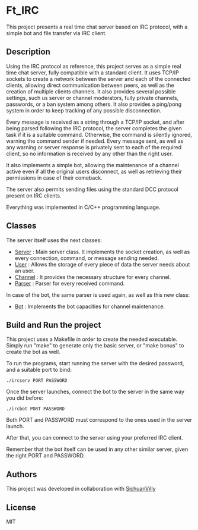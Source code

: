 # Ft_IRC

This project presents a real time chat server based on IRC protocol, with a simple bot and file transfer via IRC client.

## Description

Using the IRC protocol as reference, this project serves as a simple real time chat server, fully compatible with a standard client. It uses TCP/IP sockets to create a network between the server and each of the connected clients, allowing direct communication between peers, as well as the creation of multiple clients channels.
It also provides several possible settings, such us server or channel moderators, fully private channels, passwords, or a ban system among others. It also provides a ping/pong system in order to keep tracking of any possible disconnection.

Every message is received as a string through a TCP/IP socket, and after being parsed following the IRC protocol, the server completes the given task if it is a suitable command. Otherwise, the command is silently ignored, warning the command sender if needed. Every message sent, as well as any warning or server response is privately sent to each of the required client, so no information is received by any other than the right user.

It also implements a simple bot, allowing the maintenance of a channel active even if all the original users disconnect, as well as retrieving their permissions in case of their comeback.

The server also permits sending files using the standard DCC protocol present on IRC clients.

Everything was implemented in C/C++ programming language.

## Classes

The server itself uses the next classes:

* [Server](https://github.com/Sefy-j/Ft_IRC/blob/master/Server.hpp) : Main server class. It implements the socket creation, as well as every connection, command, or message sending needed.
* [User](https://github.com/Sefy-j/Ft_IRC/blob/master/User.hpp) : Allows the storage of every piece of data the server needs about an user.
* [Channel](https://github.com/Sefy-j/Ft_IRC/blob/master/Channel.hpp) : It provides the necessary structure for every channel.
* [Parser](https://github.com/Sefy-j/Ft_IRC/blob/master/Parser.hpp) : Parser for every received command.

In case of the bot, the same parser is used again, as well as this new class:

* [Bot](https://github.com/Sefy-j/Ft_IRC/blob/master/IRCBot/Bot.hpp) : Implements the bot capacities for channel maintenance.

## Build and Run the project

This project uses a Makefile in order to create the needed executable. Simply run "make" to generate only the basic server, or "make bonus" to create the bot as well.

To run the programs, start running the server with the desired password, and a suitable port to bind:

```
./ircserv PORT PASSWORD
```

Once the server launches, connect the bot to the server in the same way you did before:

```
./ircbot PORT PASSWORD
```
Both PORT and PASSWORD must correspond to the ones used in the server launch.

After that, you can connect to the server using your preferred IRC client.

Remember that the bot itself can be used in any other similar server, given the right PORT and PASSWORD.

## Authors

This project was developed in collaboration with [SichuanVilly](https://github.com/SichuanVilly)

## License

MIT
